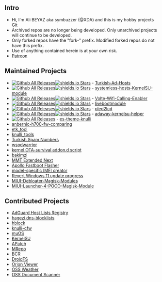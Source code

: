 ## Intro  
- Hi, I’m Ali BEYAZ  aka symbuzzer (@XDA) and this is my hobby projects Git  
- Archived repos are no longer being developed. Only unarchived projects will continue to be developed.  
- Only forked repos have the "fork-" prefix. Modified forked repos do not have this prefix.
- Use of anything contained herein is at your own risk.
- [Patreon](https://avalibeyaz.com/patreon)
  
## Maintained Projects  
- [![Github All Releases](https://img.shields.io/github/downloads/symbuzzer/Turkish-Ad-Hosts/total.svg)](https://github.com/symbuzzer/Turkish-Ad-Hosts/releases)[![shields.io Stars](https://img.shields.io/github/stars/symbuzzer/Turkish-Ad-Hosts?color=gr)](https://github.com/symbuzzer/Turkish-Ad-Hosts/stargazers) - [Turkish-Ad-Hosts](https://github.com/symbuzzer/Turkish-Ad-Hosts)  
- [![Github All Releases](https://img.shields.io/github/downloads/symbuzzer/systemless-hosts-KernelSU-module/total.svg)](https://github.com/symbuzzer/systemless-hosts-KernelSU-module/releases)[![shields.io Stars](https://img.shields.io/github/stars/symbuzzer/systemless-hosts-KernelSU-module?color=gr)](https://github.com/symbuzzer/systemless-hosts-KernelSU-module/stargazers) - [systemless-hosts-KernelSU-module](https://github.com/symbuzzer/systemless-hosts-KernelSU-module)  
- [![Github All Releases](https://img.shields.io/github/downloads/symbuzzer/Volte-Wifi-Calling-Enabler/total.svg)](https://github.com/symbuzzer/Volte-Wifi-Calling-Enabler-Magisk-Module/releases)[![shields.io Stars](https://img.shields.io/github/stars/symbuzzer/Volte-Wifi-Calling-Enabler?color=gr)](https://github.com/symbuzzer/Volte-Wifi-Calling-Enabler/stargazers) - [Volte-Wifi-Calling-Enabler](https://github.com/symbuzzer/Volte-Wifi-Calling-Enabler-Magisk-Module)  
- [![Github All Releases](https://img.shields.io/github/downloads/symbuzzer/livebootmodule/total.svg)](https://github.com/symbuzzer/livebootmodule/releases)[![shields.io Stars](https://img.shields.io/github/stars/symbuzzer/livebootmodule?color=gr)](https://github.com/symbuzzer/livebootmodule/stargazers) - [livebootmodule](https://github.com/symbuzzer/livebootmodule)   
- [![Github All Releases](https://img.shields.io/github/downloads/symbuzzer/oled2lcd/total.svg)](https://github.com/symbuzzer/oled2lcd/releases)[![shields.io Stars](https://img.shields.io/github/stars/symbuzzer/oled2lcd?color=gr)](https://github.com/symbuzzer/oled2lcd/stargazers) - [oled2lcd](https://github.com/symbuzzer/oled2lcd)  
- [![Github All Releases](https://img.shields.io/github/downloads/symbuzzer/adaway-kernelsu-helper/total.svg)](https://github.com/symbuzzer/adaway-kernelsu-helper/releases)[![shields.io Stars](https://img.shields.io/github/stars/symbuzzer/adaway-kernelsu-helper?color=gr)](https://github.com/symbuzzer/adaway-kernelsu-helper/stargazers) - [adaway-kernelsu-helper](https://github.com/symbuzzer/adaway-kernelsu-helper)
- [![Github All Releases](https://img.shields.io/github/downloads/symbuzzer/es-theme-knulli/total.svg)](https://github.com/symbuzzer/es-theme-knulli/releases) - [es-theme-knulli](https://github.com/symbuzzer/es-theme-knulli)
- [anbernic-h700-fw-comparing](https://github.com/symbuzzer/anbernic-h700-fw-comparing)
- [etk_tool](https://github.com/symbuzzer/etk_tool)
- [knulli_tools](https://github.com/symbuzzer/knulli_tools)
- [Turkish Spam Numbers](https://github.com/symbuzzer/Turkish-Spam-Numbers)
- [wsodwarrior](https://github.com/ngagesdk/wsodwarrior)
- [kernel OTA-survival addon.d script](https://github.com/symbuzzer/kernel-ota-survival-addon.d-script)
- [bakimzi](https://github.com/symbuzzer/bakimzi)
- [MMT Extended Next](https://github.com/symbuzzer/MMT-Extended-Next)
- [Apollo Fastboot Flasher](https://github.com/symbuzzer/apollo-fastboot-flasher)
- [model-specific IMEI creator](https://github.com/symbuzzer/vbs-model-specific-imei)
- [Revert Windows 11 update progress](https://github.com/symbuzzer/Revert-Win11-Update-Progress)
- [MIUI-Debloater-Magisk-Modules](https://github.com/symbuzzer/MIUI-Debloater-Magisk-Modules)
- [MIUI-Launcher-4-POCO-Magisk-Module](https://github.com/symbuzzer/MIUI-Launcher-4-POCO-Magisk-Module)
  
## Contributed Projects  
- [AdGuard Host Lists Registry](https://github.com/AdguardTeam/HostlistsRegistry)
- [hagezi dns-blocklists](https://github.com/hagezi/dns-blocklists)
- [hblock](https://github.com/hectorm/hblock)
- [knulli-cfw](https://github.com/knulli-cfw/distribution)
- [muOS](https://github.com/MustardOS/internal)
- [KernelSU](https://github.com/tiann/KernelSU)
- [APatch](https://github.com/bmax121/APatch)
- [MRepo](https://github.com/ya0211/MRepo)
- [BCR](https://github.com/chenxiaolong/BCR)
- [DroidFS](https://github.com/hardcore-sushi/DroidFS)
- [Orion Viewer](https://github.com/max-kammerer/orion-viewer)
- [OSS Weather](https://github.com/Akylas/oss-weather)
- [OSS Document Scanner](https://github.com/Akylas/OSS-DocumentScanner)
<!---
symbuzzer/symbuzzer is a ✨ special ✨ repository because its `README.md` (this file) appears on your GitHub profile.
You can click the Preview link to take a look at your changes.
--->
